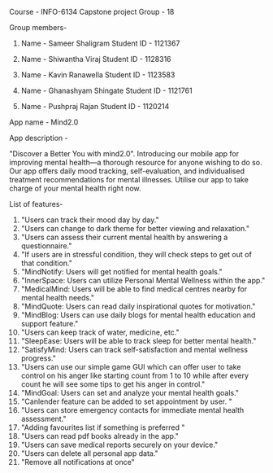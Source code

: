 Course - INFO-6134 Capstone project
Group - 18

Group members-

1. Name - Sameer Shaligram
   Student ID - 1121367

2. Name - Shiwantha Viraj
   Student ID - 1128316

3. Name - Kavin Ranawella
   Student ID - 1123583
4. Name - Ghanashyam Shingate
   Student ID - 1121761

5. Name - Pushpraj Rajan
   Student ID - 1120214

App name - Mind2.0

App description -

"Discover a Better You with mind2.0".
Introducing our mobile app for improving mental health—a thorough resource for anyone wishing to do so. Our app offers daily mood tracking, self-evaluation, and individualised treatment recommendations for mental illnesses. Utilise our app to take charge of your mental health right now.

List of features-

1. "Users can track their mood day by day."
2. "Users can change to dark theme for better viewing and relaxation."
3. "Users can assess their current mental health by answering a questionnaire."
4. "If users are in stressful condition, they will check steps to get out of that condition."
5. "MindNotify: Users will get notified for mental health goals."
6. "InnerSpace: Users can utilize Personal Mental Wellness within the app."
7. "MedicalMind: Users will be able to find medical centres nearby for mental health needs."
8. "MindQuote: Users can read daily inspirational quotes for motivation."
9. "MindBlog: Users can use daily blogs for mental health education and support feature."
10. "Users can keep track of water, medicine, etc."
11. "SleepEase: Users will be able to track sleep for better mental health."
12. "SatisfyMind: Users can track self-satisfaction and mental wellness progress."
13. "Users can use our simple game GUI which can offer user to take control on his anger like starting count from 1 to 10 while after every count he will see some tips to get his anger in control."
14. "MindGoal: Users can set and analyze your mental health goals."
15. "Canlender feature can be added to set appointment by user. "
16. "Users can store emergency contacts for immediate mental health assessment."
17. "Adding favourites list if something is preferred "
18. "Users can read pdf books already in the app."
19. "Users can save medical reports securely on your device."
20. "Users can delete all personal app data."
21. "Remove all notifications at once"
